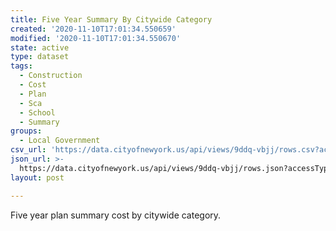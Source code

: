 ```yaml
---
title: Five Year Summary By Citywide Category
created: '2020-11-10T17:01:34.550659'
modified: '2020-11-10T17:01:34.550670'
state: active
type: dataset
tags:
  - Construction
  - Cost
  - Plan
  - Sca
  - School
  - Summary
groups:
  - Local Government
csv_url: 'https://data.cityofnewyork.us/api/views/9ddq-vbjj/rows.csv?accessType=DOWNLOAD'
json_url: >-
  https://data.cityofnewyork.us/api/views/9ddq-vbjj/rows.json?accessType=DOWNLOAD
layout: post

---
```

Five year plan summary cost by citywide category.
